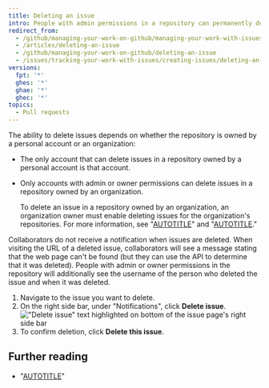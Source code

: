 ```yaml
---
title: Deleting an issue
intro: People with admin permissions in a repository can permanently delete an issue from a repository.
redirect_from:
  - /github/managing-your-work-on-github/managing-your-work-with-issues-and-pull-requests/deleting-an-issue
  - /articles/deleting-an-issue
  - /github/managing-your-work-on-github/deleting-an-issue
  - /issues/tracking-your-work-with-issues/creating-issues/deleting-an-issue
versions:
  fpt: '*'
  ghes: '*'
  ghae: '*'
  ghec: '*'
topics:
  - Pull requests
---
```

The ability to delete issues depends on whether the repository is owned by a personal account or an organization:
- The only account that can delete issues in a repository owned by a personal account is that account.
- Only accounts with admin or owner permissions can delete issues in a repository owned by an organization.

  To delete an issue in a repository owned by an organization, an organization owner must enable deleting issues for the organization's repositories. For more information, see "[AUTOTITLE](/organizations/managing-organization-settings/allowing-people-to-delete-issues-in-your-organization)" and "[AUTOTITLE](/organizations/managing-user-access-to-your-organizations-repositories/repository-roles-for-an-organization)."

Collaborators do not receive a notification when issues are deleted. When visiting the URL of a deleted issue, collaborators will see a message stating that the web page can't be found (but they can use the API to determine that it was deleted). People with admin or owner permissions in the repository will additionally see the username of the person who deleted the issue and when it was deleted.

1. Navigate to the issue you want to delete.
2. On the right side bar, under "Notifications", click **Delete issue**.
!["Delete issue" text highlighted on bottom of the issue page's right side bar](/assets/images/help/issues/delete-issue.png)
4. To confirm deletion, click **Delete this issue**.

## Further reading

- "[AUTOTITLE](/issues/tracking-your-work-with-issues/linking-a-pull-request-to-an-issue)"
